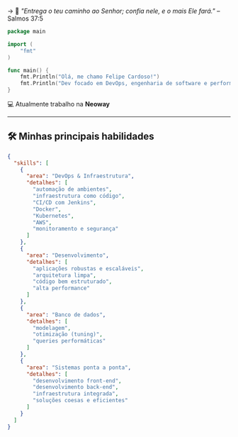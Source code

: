 -> 📖 *"Entrega o teu caminho ao Senhor; confia nele, e o mais Ele fará."* – Salmos 37:5

```go
package main

import (
	"fmt"
)

func main() {
	fmt.Println("Olá, me chamo Felipe Cardoso!")
	fmt.Println("Dev focado em DevOps, engenharia de software e performance.")
}


```

💻 Atualmente trabalho na **Neoway**

---

## 🛠️ Minhas principais habilidades


```json
{
  "skills": [
    {
      "area": "DevOps & Infraestrutura",
      "detalhes": [
        "automação de ambientes",
        "infraestrutura como código",
        "CI/CD com Jenkins",
        "Docker",
        "Kubernetes",
        "AWS",
        "monitoramento e segurança"
      ]
    },
    {
      "area": "Desenvolvimento",
      "detalhes": [
        "aplicações robustas e escaláveis",
        "arquitetura limpa",
        "código bem estruturado",
        "alta performance"
      ]
    },
    {
      "area": "Banco de dados",
      "detalhes": [
        "modelagem",
        "otimização (tuning)",
        "queries performáticas"
      ]
    },
    {
      "area": "Sistemas ponta a ponta",
      "detalhes": [
        "desenvolvimento front-end",
        "desenvolvimento back-end",
        "infraestrutura integrada",
        "soluções coesas e eficientes"
      ]
    }
  ]
}
```

